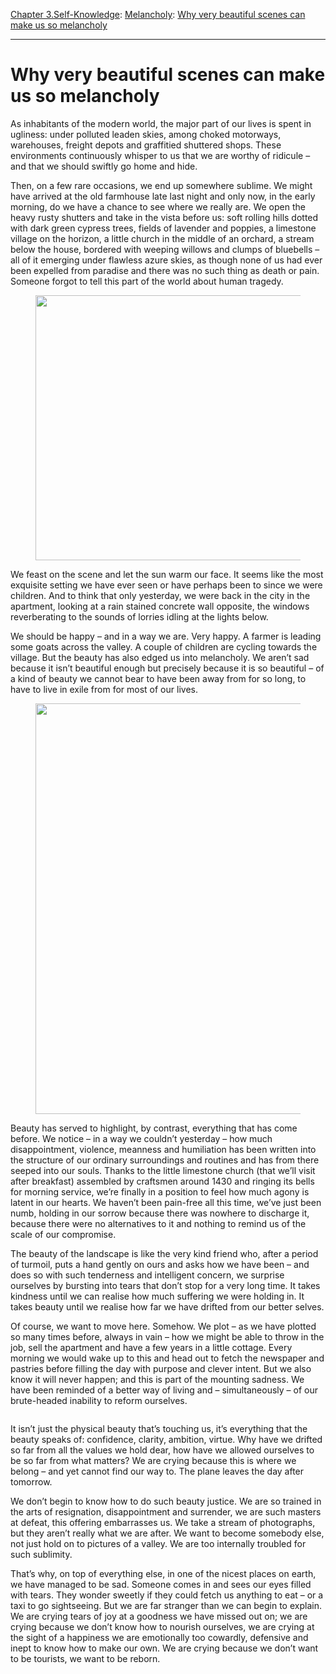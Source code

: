 [Chapter 3.Self-Knowledge](https://www.theschooloflife.com/thebookoflife/category/self-knowledge/): [Melancholy](https://www.theschooloflife.com/thebookoflife/category/self-knowledge/melancholy/): [Why very beautiful scenes can make us so melancholy](https://www.theschooloflife.com/thebookoflife/why-very-beautiful-scenes-can-make-us-so-melancholy/)

* * *

# Why very beautiful scenes can make us so melancholy

As inhabitants of the modern world, the major part of our lives is spent in ugliness: under polluted leaden skies, among choked motorways, warehouses, freight depots and graffitied shuttered shops. These environments continuously whisper to us that we are worthy of ridicule – and that we should swiftly go home and hide.

Then, on a few rare occasions, we end up somewhere sublime. We might have arrived at the old farmhouse late last night and only now, in the early morning, do we have a chance to see where we really are. We open the heavy rusty shutters and take in the vista before us: soft rolling hills dotted with dark green cypress trees, fields of lavender and poppies, a limestone village on the horizon, a little church in the middle of an orchard, a stream below the house, bordered with weeping willows and clumps of bluebells – all of it emerging under flawless azure skies, as though none of us had ever been expelled from paradise and there was no such thing as death or pain. Someone forgot to tell this part of the world about human tragedy.

<figure class="aligncenter is-resized"><img src="https://www.theschooloflife.com/thebookoflife/wp-content/uploads/2020/06/Belvedere-in-Val-DOrcia-Tuscany-1-1024x683.jpg" alt="" class="wp-image-24592" width="637" height="424" srcset="https://www.theschooloflife.com/thebookoflife/wp-content/uploads/2020/06/Belvedere-in-Val-DOrcia-Tuscany-1-1024x683.jpg 1024w, https://www.theschooloflife.com/thebookoflife/wp-content/uploads/2020/06/Belvedere-in-Val-DOrcia-Tuscany-1-300x200.jpg 300w, https://www.theschooloflife.com/thebookoflife/wp-content/uploads/2020/06/Belvedere-in-Val-DOrcia-Tuscany-1-768x512.jpg 768w, https://www.theschooloflife.com/thebookoflife/wp-content/uploads/2020/06/Belvedere-in-Val-DOrcia-Tuscany-1.jpg 1600w" sizes="(max-width: 637px) 100vw, 637px"></figure>

We feast on the scene and let the sun warm our face. It seems like the most exquisite setting we have ever seen or have perhaps been to since we were children. And to think that only yesterday, we were back in the city in the apartment, looking at a rain stained concrete wall opposite, the windows reverberating to the sounds of lorries idling at the lights below.

We should be happy – and in a way we are. Very happy. A farmer is leading some goats across the valley. A couple of children are cycling towards the village. But the beauty has also edged us into melancholy. We aren’t sad because it isn’t beautiful enough but precisely because it is so beautiful – of a kind of beauty we cannot bear to have been away from for so long, to have to live in exile from for most of our lives.

<figure class="aligncenter is-resized"><img src="https://www.theschooloflife.com/thebookoflife/wp-content/uploads/2020/06/6c7f18afb3409cbe923eb18065ba5059-683x1024.jpg" alt="" class="wp-image-24593" width="439" height="657" srcset="https://www.theschooloflife.com/thebookoflife/wp-content/uploads/2020/06/6c7f18afb3409cbe923eb18065ba5059-683x1024.jpg 683w, https://www.theschooloflife.com/thebookoflife/wp-content/uploads/2020/06/6c7f18afb3409cbe923eb18065ba5059-200x300.jpg 200w" sizes="(max-width: 439px) 100vw, 439px"></figure>

Beauty has served to highlight, by contrast, everything that has come before. We notice – in a way we couldn’t yesterday – how much disappointment, violence, meanness and humiliation has been written into the structure of our ordinary surroundings and routines and has from there seeped into our souls. Thanks to the little limestone church (that we’ll visit after breakfast) assembled by craftsmen around 1430 and ringing its bells for morning service, we’re finally in a position to feel how much agony is latent in our hearts. We haven’t been pain-free all this time, we’ve just been numb, holding in our sorrow because there was nowhere to discharge it, because there were no alternatives to it and nothing to remind us of the scale of our compromise.

The beauty of the landscape is like the very kind friend who, after a period of turmoil, puts a hand gently on ours and asks how we have been – and does so with such tenderness and intelligent concern, we surprise ourselves by bursting into tears that don’t stop for a very long time. It takes kindness until we can realise how much suffering we were holding in. It takes beauty until we realise how far we have drifted from our better selves.

Of course, we want to move here. Somehow. We plot – as we have plotted so many times before, always in vain – how we might be able to throw in the job, sell the apartment and have a few years in a little cottage. Every morning we would wake up to this and head out to fetch the newspaper and pastries before filling the day with purpose and clever intent. But we also know it will never happen; and this is part of the mounting sadness. We have been reminded of a better way of living and – simultaneously – of our brute-headed inability to reform ourselves.&nbsp;

<figure class="aligncenter"><img src="https://www.theschooloflife.com/thebookoflife/wp-content/uploads/2020/06/t35-1024x480.jpg" alt="" class="wp-image-24594" srcset="https://www.theschooloflife.com/thebookoflife/wp-content/uploads/2020/06/t35-1024x480.jpg 1024w, https://www.theschooloflife.com/thebookoflife/wp-content/uploads/2020/06/t35-300x141.jpg 300w, https://www.theschooloflife.com/thebookoflife/wp-content/uploads/2020/06/t35-768x360.jpg 768w" sizes="(max-width: 1024px) 100vw, 1024px"></figure>

It isn’t just the physical beauty that’s touching us, it’s everything that the beauty speaks of: confidence, clarity, ambition, virtue. Why have we drifted so far from all the values we hold dear, how have we allowed ourselves to be so far from what matters? We are crying because this is where we belong – and yet cannot find our way to. The plane leaves the day after tomorrow.

We don’t begin to know how to do such beauty justice. We are so trained in the arts of resignation, disappointment and surrender, we are such masters at defeat, this offering embarrasses us. We take a stream of photographs, but they aren’t really what we are after. We want to become somebody else, not just hold on to pictures of a valley. We are too internally troubled for such sublimity.

That’s why, on top of everything else, in one of the nicest places on earth, we have managed to be sad. Someone comes in and sees our eyes filled with tears. They wonder sweetly if they could fetch us anything to eat – or a taxi to go sightseeing. But we are far stranger than we can begin to explain. We are crying tears of joy at a goodness we have missed out on; we are crying because we don’t know how to nourish ourselves, we are crying at the sight of a happiness we are emotionally too cowardly, defensive and inept to know how to make our own. We are crying because we don’t want to be tourists, we want to be reborn.&nbsp;
